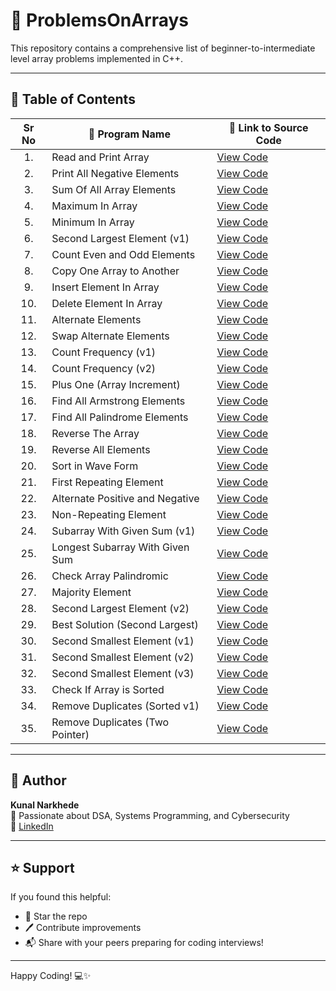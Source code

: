 # 🚀 ProblemsOnArrays

This repository contains a comprehensive list of beginner-to-intermediate level array problems implemented in C++.

---

## 📁 Table of Contents

| Sr No | 📌 Program Name                        | 🔗 Link to Source Code |
| :---: | ------------------------------------- | ---------------------- |
|  1.  | Read and Print Array              | [View Code](https://github.com/KunalNarkhedePatil/DSA-2026/blob/main/ProblemsOnArrays/1_ReadAndPrintArray.cpp) |
|  2.  | Print All Negative Elements       | [View Code](https://github.com/KunalNarkhedePatil/DSA-2026/blob/main/ProblemsOnArrays/2_PrintAllNegative.cpp) |
|  3.  | Sum Of All Array Elements         | [View Code](https://github.com/KunalNarkhedePatil/DSA-2026/blob/main/ProblemsOnArrays/3_SumOfAllArrayElements.cpp) |
|  4.  | Maximum In Array                  | [View Code](https://github.com/KunalNarkhedePatil/DSA-2026/blob/main/ProblemsOnArrays/4_MaximumInArray.cpp) |
|  5.  | Minimum In Array                  | [View Code](https://github.com/KunalNarkhedePatil/DSA-2026/blob/main/ProblemsOnArrays/5_MinimumInArray.cpp) |
|  6.  | Second Largest Element (v1)       | [View Code](https://github.com/KunalNarkhedePatil/DSA-2026/blob/main/ProblemsOnArrays/6_SecondLargestElement1.cpp) |
|  7.  | Count Even and Odd Elements       | [View Code](https://github.com/KunalNarkhedePatil/DSA-2026/blob/main/ProblemsOnArrays/7_CountEvenOddElement.cpp) |
|  8.  | Copy One Array to Another         | [View Code](https://github.com/KunalNarkhedePatil/DSA-2026/blob/main/ProblemsOnArrays/8_CopyOneArrToAnotherArr.cpp) |
|  9.  | Insert Element In Array           | [View Code](https://github.com/KunalNarkhedePatil/DSA-2026/blob/main/ProblemsOnArrays/9_InsertElementInArray.cpp) |
| 10.  | Delete Element In Array           | [View Code](https://github.com/KunalNarkhedePatil/DSA-2026/blob/main/ProblemsOnArrays/10_DeleteElementInArray.cpp) |
| 11.  | Alternate Elements                | [View Code](https://github.com/KunalNarkhedePatil/DSA-2026/blob/main/ProblemsOnArrays/11_AlternateElements.cpp) |
| 12.  | Swap Alternate Elements           | [View Code](https://github.com/KunalNarkhedePatil/DSA-2026/blob/main/ProblemsOnArrays/12_SwapAlternateElements.cpp) |
| 13.  | Count Frequency (v1)              | [View Code](https://github.com/KunalNarkhedePatil/DSA-2026/blob/main/ProblemsOnArrays/13_CountFreqOfEachLElement1.cpp) |
| 14.  | Count Frequency (v2)              | [View Code](https://github.com/KunalNarkhedePatil/DSA-2026/blob/main/ProblemsOnArrays/14_CountFreqOfEachLElement2.cpp) |
| 15.  | Plus One (Array Increment)        | [View Code](https://github.com/KunalNarkhedePatil/DSA-2026/blob/main/ProblemsOnArrays/15_PlusOne.cpp) |
| 16.  | Find All Armstrong Elements       | [View Code](https://github.com/KunalNarkhedePatil/DSA-2026/blob/main/ProblemsOnArrays/16_FindAllArmstrongElement.cpp) |
| 17.  | Find All Palindrome Elements      | [View Code](https://github.com/KunalNarkhedePatil/DSA-2026/blob/main/ProblemsOnArrays/17_FindAllPalindromeElements.cpp) |
| 18.  | Reverse The Array                 | [View Code](https://github.com/KunalNarkhedePatil/DSA-2026/blob/main/ProblemsOnArrays/18_ReverseTheArray.cpp) |
| 19.  | Reverse All Elements              | [View Code](https://github.com/KunalNarkhedePatil/DSA-2026/blob/main/ProblemsOnArrays/19_ReverseAllElementsInArray.cpp) |
| 20.  | Sort in Wave Form                 | [View Code](https://github.com/KunalNarkhedePatil/DSA-2026/blob/main/ProblemsOnArrays/20_sortInWave.cpp) |
| 21.  | First Repeating Element           | [View Code](https://github.com/KunalNarkhedePatil/DSA-2026/blob/main/ProblemsOnArrays/21_First_Repeating_Element.cpp) |
| 22.  | Alternate Positive and Negative   | [View Code](https://github.com/KunalNarkhedePatil/DSA-2026/blob/main/ProblemsOnArrays/22_Alternate_Positive_Negative.cpp) |
| 23.  | Non-Repeating Element             | [View Code](https://github.com/KunalNarkhedePatil/DSA-2026/blob/main/ProblemsOnArrays/23_Non_Repeating_Element.cpp) |
| 24.  | Subarray With Given Sum (v1)      | [View Code](https://github.com/KunalNarkhedePatil/DSA-2026/blob/main/ProblemsOnArrays/24_FindSubArrayWithSum1.cpp) |
| 25.  | Longest Subarray With Given Sum   | [View Code](https://github.com/KunalNarkhedePatil/DSA-2026/blob/main/ProblemsOnArrays/25_FindLongestSubArrayWithSum.cpp) |
| 26.  | Check Array Palindromic           | [View Code](https://github.com/KunalNarkhedePatil/DSA-2026/blob/main/ProblemsOnArrays/26_checkArrayPalindromic.cpp) |
| 27.  | Majority Element                  | [View Code](https://github.com/KunalNarkhedePatil/DSA-2026/blob/main/ProblemsOnArrays/27_majority_element.cpp) |
| 28.  | Second Largest Element (v2)       | [View Code](https://github.com/KunalNarkhedePatil/DSA-2026/blob/main/ProblemsOnArrays/28_SecondLargestElement2.cpp) |
| 29.  | Best Solution (Second Largest)    | [View Code](https://github.com/KunalNarkhedePatil/DSA-2026/blob/main/ProblemsOnArrays/29_SecondLargestElement3BestSolution.cpp) |
| 30.  | Second Smallest Element (v1)      | [View Code](https://github.com/KunalNarkhedePatil/DSA-2026/blob/main/ProblemsOnArrays/30_SecondSmallestElement1.cpp) |
| 31.  | Second Smallest Element (v2)      | [View Code](https://github.com/KunalNarkhedePatil/DSA-2026/blob/main/ProblemsOnArrays/31_SecondSmallestElement2.cpp) |
| 32.  | Second Smallest Element (v3)      | [View Code](https://github.com/KunalNarkhedePatil/DSA-2026/blob/main/ProblemsOnArrays/32_SecondSmallestElement3.cpp) |
| 33.  | Check If Array is Sorted          | [View Code](https://github.com/KunalNarkhedePatil/DSA-2026/blob/main/ProblemsOnArrays/33_checkArraySorted.cpp) |
| 34.  | Remove Duplicates (Sorted v1)     | [View Code](https://github.com/KunalNarkhedePatil/DSA-2026/blob/main/ProblemsOnArrays/34_removeDuplicateFromSortedArray1.cpp) |
| 35.  | Remove Duplicates (Two Pointer)   | [View Code](https://github.com/KunalNarkhedePatil/DSA-2026/blob/main/ProblemsOnArrays/35_removeDuplicateFromSortedArrayUsingTwoPointer.cpp) |

---

## 🧠 Author

**Kunal Narkhede**  
💼 Passionate about DSA, Systems Programming, and Cybersecurity  
🔗 [LinkedIn](https://www.linkedin.com/in/kunalnarkhedepatil)

---

## ⭐️ Support

If you found this helpful:

- 🌟 Star the repo  
- 🖊 Contribute improvements  
- 📬 Share with your peers preparing for coding interviews!

---

Happy Coding! 💻✨
